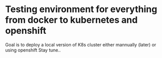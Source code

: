 # Testing environment for everything from docker to kubernetes and openshift

Goal is to deploy a local version of K8s cluster either mannually (later) or using openshift
Stay tune..
